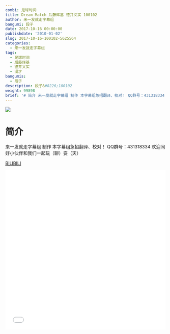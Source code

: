 ```yaml
---
combi: 足球时间
title: Dream Match 后藤辉基 德井义实 100102
author: 来一发就走字幕组
bangumi: 段子
date: 2017-10-16 00:00:00
publishdate: '2010-01-02'
slug: 2017-10-16-100102-5625564
categories:
  - 来一发就走字幕组
tags:
  - 足球时间
  - 后藤辉基
  - 德井义实
  - 漫才
bangumis:
  - 段子
description: 段子&#8226;100102
weight: 99898
brief: '# 简介 来一发就走字幕组 制作 本字幕组急招翻译、校对！ QQ群号：431318334 欢迎同好小伙伴和我们一起玩（聊）耍（天）'
---
```


![](https://i.imgur.com/AH0dye8.jpg)

# 简介  
来一发就走字幕组 制作 本字幕组急招翻译、校对！ QQ群号：431318334 欢迎同好小伙伴和我们一起玩（聊）耍（天）

  [BILIBILI](https://www.bilibili.com/video/av5625564/)


<div class="vcontainer">  <iframe class='video' src="//www.bilibili.com/blackboard/player.html?aid=5625564" width="100%" height="500" frameborder="0" allowfullscreen="allowfullscreen"></iframe></div>
